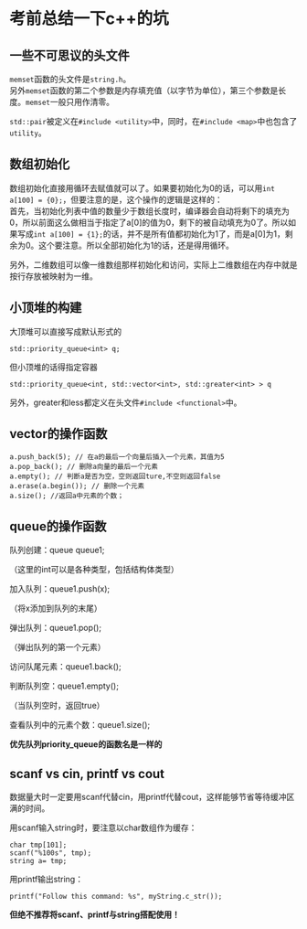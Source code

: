# 考前总结一下c++的坑  
## 一些不可思议的头文件
  
`memset`函数的头文件是`string.h`。  
另外`memset`函数的第二个参数是内存填充值（以字节为单位），第三个参数是长度。`memset`一般只用作清零。  
  
`std::pair`被定义在`#include <utility>`中，同时，在`#include <map>`中也包含了`utility`。  
  
## 数组初始化
  
数组初始化直接用循环去赋值就可以了。如果要初始化为0的话，可以用`int a[100] = {0};`，但要注意的是，这个操作的逻辑是这样的：  
首先，当初始化列表中值的数量少于数组长度时，编译器会自动将剩下的填充为0，所以前面这么做相当于指定了a[0]的值为0，剩下的被自动填充为0了。所以如果写成`int a[100] = {1};`的话，并不是所有值都初始化为1了，而是a[0]为1，剩余为0。这个要注意。所以全部初始化为1的话，还是得用循环。  
  
另外，二维数组可以像一维数组那样初始化和访问，实际上二维数组在内存中就是按行存放被映射为一维。  

## 小顶堆的构建
  
大顶堆可以直接写成默认形式的
```
std::priority_queue<int> q;
```
但小顶堆的话得指定容器
```
std::priority_queue<int, std::vector<int>, std::greater<int> > q
```
另外，greater和less都定义在头文件`#include <functional>`中。  
  
## vector的操作函数  
  
```
a.push_back(5); // 在a的最后一个向量后插入一个元素，其值为5
a.pop_back(); // 删除a向量的最后一个元素
a.empty(); // 判断a是否为空，空则返回ture,不空则返回false
a.erase(a.begin()); // 删除一个元素
a.size(); //返回a中元素的个数；
```
  
## queue的操作函数  
  
队列创建：queue <int> queue1;  
  
（这里的int可以是各种类型，包括结构体类型）  
  
加入队列：queue1.push(x);  
  
（将x添加到队列的末尾）  
  
弹出队列：queue1.pop();  
  
（弹出队列的第一个元素） 
  
访问队尾元素：queue1.back();  
  
判断队列空：queue1.empty(); 

（当队列空时，返回true） 

查看队列中的元素个数：queue1.size();  
  
**优先队列priority_queue的函数名是一样的**  
  
## scanf vs cin, printf vs cout
  
数据量大时一定要用scanf代替cin，用printf代替cout，这样能够节省等待缓冲区满的时间。  
  
用scanf输入string时，要注意以char数组作为缓存：  
```
char tmp[101];
scanf("%100s", tmp);
string a= tmp;
```
  
用printf输出string：  
```
printf("Follow this command: %s", myString.c_str());
```
  
**但绝不推荐将scanf、printf与string搭配使用！**
  
